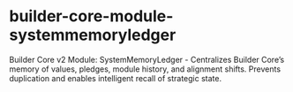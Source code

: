 # builder-core-module-systemmemoryledger
Builder Core v2 Module: SystemMemoryLedger - Centralizes Builder Core’s memory of values, pledges, module history, and alignment shifts. Prevents duplication and enables intelligent recall of strategic state.
